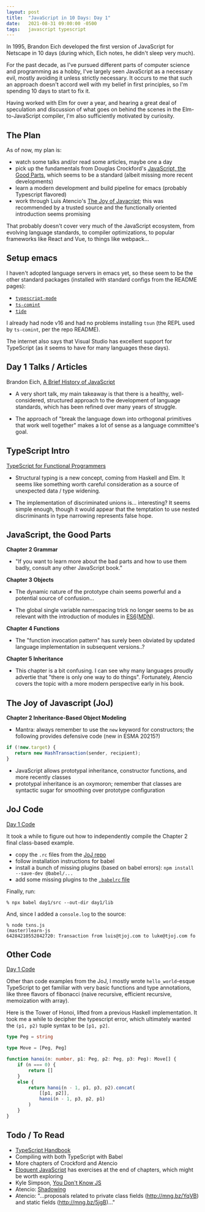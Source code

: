 ```yaml
---
layout: post
title:  "JavaScript in 10 Days: Day 1"
date:   2021-08-31 09:00:00 -0500
tags:   javascript typescript
---
```


In 1995, Brandon Eich developed the first version of JavaScript for Netscape in 10 days (during which, Eich notes, he didn't sleep very much).

For the past decade, as I've pursued different parts of computer science and programming as a hobby, I've largely seen JavaScript as a necessary evil, mostly avoiding it unless strictly necessary. It occurs to me that such an approach doesn't accord well with my belief in first principles, so I'm spending 10 days to start to fix it.

Having worked with Elm for over a year, and hearing a great deal of speculation and discussion of what goes on behind the scenes in the Elm-to-JavaScript compiler, I'm also sufficiently motivated by curiosity.


## The Plan

As of now, my plan is:

- watch some talks and/or read some articles, maybe one a day
- pick up the fundamentals from Douglas Crockford's [JavaScript, the Good Parts](https://www.oreilly.com/library/view/javascript-the-good/9780596517748/), which seems to be a standard (albeit missing more recent developments)
- learn a modern development and build pipeline for emacs (probably Typescript flavored)
- work through Luis Atencio's [The Joy of Javacript](https://www.manning.com/books/the-joy-of-javascript); this was recommended by a trusted source and the functionally oriented introduction seems promising

That probably doesn't cover very much of the JavaScript ecosystem, from evolving language standards, to compiler optimizations, to popular frameworks like React and Vue, to things like webpack... 


## Setup emacs

I haven't adopted language servers in emacs yet, so these seem to be the other standard packages (installed with standard configs from the README pages):

- [`typescript-mode`](https://github.com/emacs-typescript/typescript.el)
- [`ts-comint`](https://github.com/emacs-typescript/ts-comint)
- [`tide`](https://github.com/ananthakumaran/tide/)

I already had node v16 and had no problems installing `tsun` (the REPL used by `ts-comint`, per the repo README).

The internet also says that Visual Studio has excellent support for TypeScript (as it seems to have for many languages these days).


## Day 1 Talks / Articles

Brandon Eich, [A Brief History of JavaScript](https://www.youtube.com/watch?v=GxouWy-ZE80)

- A very short talk, my main takeaway is that there is a healthy, well-considered, structured approach to the development of language standards, which has been refined over many years of struggle.

- The approach of "break the language down into orthogonal primitives that work well together" makes a lot of sense as a language committee's goal.



## TypeScript Intro

[TypeScript for Functional Programmers](https://www.typescriptlang.org/docs/handbook/typescript-in-5-minutes-func.html)

- Structural typing is a new concept, coming from Haskell and Elm. It seems like something worth careful consideration as a source of unexpected data / type widening.

- The implementation of discriminated unions is... interesting? It seems simple enough, though it would appear that the temptation to use nested discriminants in type narrowing represents false hope.


## JavaScript, the Good Parts


**Chapter 2 Grammar**

- "If you want to learn more about the bad parts and how to use them badly, consult any other JavaScript book."


**Chapter 3 Objects**

- The dynamic nature of the prototype chain seems powerful and a potential source of confusion...

- The global single variable namespacing trick no longer seems to be as relevant with the introduction of modules in [ES6](https://www.w3schools.com/js/js_es6.asp)([MDN](https://developer.mozilla.org/en-US/docs/Web/JavaScript/Guide/Modules)).


**Chapter 4 Functions**

- The "function invocation pattern" has surely been obviated by updated language implementation in subsequent versions..?

**Chapter 5 Inheritance**

- This chapter is a bit confusing. I can see why many languages proudly advertie that "there is only one way to do things". Fortunately, Atencio covers the topic with a more modern perspective early in his book.


## The Joy of Javascript (JoJ)

**Chapter 2 Inheritance-Based Object Modeling**

- Mantra: always remember to use the `new` keyword for constructors; the following provides defensive code (new in ESMA 20215?)

```javascript
if (!new.target) {
   return new HashTransaction(sender, recipient);
}
```

- JavaScript allows prototypal inheritance, constructor functions, and more recently classes
- prototypal inheritance is an oxymoron; remember that classes are syntactic sugar for smoothing over prototype configuration

## JoJ Code

[Day 1 Code](https://github.com/tkuriyama/learn-js/tree/master/joj/day1/src)

It took a while to figure out how to independently compile the Chapter 2 final class-based example.

- copy the `.rc` files from the [JoJ repo](https://github.com/JoyOfJavaScript?language=javascript)
- follow installation instructions for babel
- install a bunch of missing plugins (based on babel errors): `npm install --save-dev @babel/...`
- add some missing plugins to the [`.babelrc` file](https://github.com/tkuriyama/learn-js/tree/master/joj)

Finally, run: 

```node
% npx babel day1/src --out-dir day1/lib
```

And, since I added a `console.log` to the source:

```node
% node txns.js                                                                                    (master)learn-js
64284210552842720: Transaction from luis@tjoj.com to luke@tjoj.com fo
```

## Other Code

[Day 1 Code](https://github.com/tkuriyama/learn-js/tree/master/snippets/day1)

Other than code examples from the JoJ, I mostly wrote `hello_world`-esque TypeScript to get familiar with very basic functions and type annotations, like three flavors of fibonacci (naive recursive, efficient recursive, memoization with array).

Here is the Tower of Honoi, lifted from a previous Haskell implementation. It took me a while to decipher the typescript error, which ultimately wanted the `(p1, p2)` tuple syntax to be `[p1, p2]`.

```typescript
type Peg = string

type Move = [Peg, Peg]

function hanoi(n: number, p1: Peg, p2: Peg, p3: Peg): Move[] {
    if (n === 0) {
        return []
    }
    else {
        return hanoi(n - 1, p1, p3, p2).concat(
            [[p1, p2]],
            hanoi(n - 1, p3, p2, p1)
        )
    }
}
```


## Todo / To Read

- [TypeScript Handbook](https://www.typescriptlang.org/docs/handbook/intro.html)
- Compiling with both TypeScript with Babel
- More chapters of Crockford and Atencio
- [Eloquent JavaScript](https://eloquentjavascript.net/) has exercises at the end of chapters, which might be worth exploring
- Kyle Simpson, [You Don't Know JS](https://github.com/getify/You-Dont-Know-JS/tree/1st-ed)
- Atencio: [Shadowing](http://mng.bz/OEmR)
- Atencio: "...proposals related to private class fields (http://mng.bz/YqVB) and static fields (http://mng.bz/5jgB)..."
